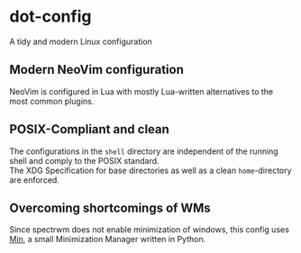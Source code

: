 # dot-config
A tidy and modern Linux configuration

## Modern NeoVim configuration
NeoVim is configured in Lua with mostly Lua-written alternatives to the most common plugins.

## POSIX-Compliant and clean
The configurations in the ``shell`` directory are independent of the running shell and comply to the POSIX standard. \
The XDG Specification for base directories as well as a clean ``home``-directory are enforced.

## Overcoming shortcomings of WMs
Since spectrwm does not enable minimization of windows, this config uses [Min](https://github.com/dennisschneider-ml/min.git), a small Minimization Manager written in Python.

